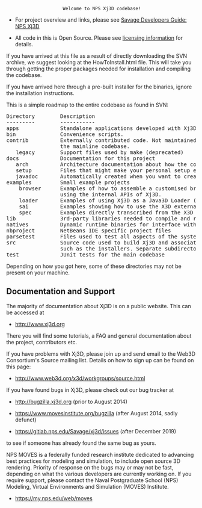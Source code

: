                          Welcome to NPS Xj3D codebase!

* For project overview and links, please see [Savage Developers Guide: NPS Xj3D](https://savage.nps.edu/Savage/developers.html#Xj3D)

* All code in this is Open Source.  Please see [licensing information](docs/LICENSE) for details.

If you have arrived at this file as a result of directly downloading the SVN
archive, we suggest looking at the HowToInstall.html file.  This will
take you through getting the proper packages needed for installation and
compiling the codebase.

If you have arrived here through a pre-built installer for the binaries,
ignore the installation instructions.

This is a simple roadmap to the entire codebase as found in SVN:
<pre>
Directory        Description
---------        -----------
apps             Standalone applications developed with Xj3D
bin              Convenience scripts.
contrib          Externally contributed code. Not maintained as part of
                 the mainline codebase.
   legacy        Support files used by make (deprecated)
docs             Documentation for this project
   arch          Architecture documentation about how the code is put together
   setup         Files that might make your personal setup easier (outdated)
   javadoc       Automatically created when you want to create javadoc
examples         Small example projects
    browser      Examples of how to assemble a customised browser
                 using the internal APIs of Xj3D.
    loader       Examples of using Xj3D as a Java3D Loader (deprecated)
    sai          Examples showing how to use the X3D external SAI
    spec         Examples directly transcribed from the X3D specifications
lib              3rd-party libraries needed to compile and run Xj3D.
natives          Dynamic runtime binaries for interface with native code
nbproject        NetBeans IDE specific project files
parsetest        Files used to test all aspects of the system
src              Source code used to build Xj3D and associated applications,
                 such as the installers. Separate subdirectories by language.
test             JUnit tests for the main codebase
</pre>

Depending on how you got here, some of these directories may not be present
on your machine.

Documentation and Support
--------------------------

The majority of documentation about Xj3D is on a public website. This can
be accessed at

* http://www.xj3d.org

There you will find some tutorials, a FAQ and general documentation about
the project, contributors etc.

If you have problems with Xj3D, please join up and send email to the Web3D
Consortium's Source mailing list. Details on how to sign up can be found
on this page:

* http://www.web3d.org/x3d/workgroups/source.html

If you have found bugs in Xj3D, please check out our bug tracker at

* http://bugzilla.xj3d.org (prior to August 2014)

* https://www.movesinstitute.org/bugzilla (after August 2014, sadly defunct)

* https://gitlab.nps.edu/Savage/xj3d/issues (after December 2019)

to see if someone has already found the same bug as yours.

NPS MOVES is a federally
funded research institute dedicated to advancing best
practices for modeling and simulation, to include open source 3D rendering.
Priority of response on the bugs
may or may not be fast, depending on what the various developers are currently
working on. If you require support, please contact the Naval Postgraduate
School (NPS) Modeling, Virtual Environments and Simulation (MOVES) Institute.

* https://my.nps.edu/web/moves
